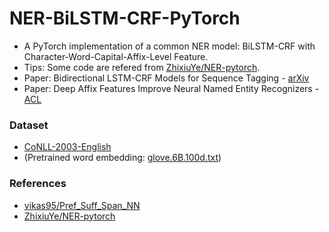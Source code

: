 # NER-BiLSTM-CRF-PyTorch

+ A PyTorch implementation of a common NER model: BiLSTM-CRF with Character-Word-Capital-Affix-Level Feature.
+ Tips: Some code are refered from [ZhixiuYe/NER-pytorch](https://github.com/ZhixiuYe/NER-pytorch).
+ Paper: Bidirectional LSTM-CRF Models for Sequence Tagging - [arXiv](https://arxiv.org/abs/1508.01991)
+ Paper: Deep Affix Features Improve Neural Named Entity Recognizers - [ACL](https://aclanthology.org/S18-2021/)

### Dataset

+ [CoNLL-2003-English](https://www.clips.uantwerpen.be/conll2003/ner/)
+ (Pretrained word embedding: [glove.6B.100d.txt](http://nlp.stanford.edu/data/glove.6B.zip))

### References

+ [vikas95/Pref_Suff_Span_NN](https://github.com/vikas95/Pref_Suff_Span_NN)
+ [ZhixiuYe/NER-pytorch](https://github.com/ZhixiuYe/NER-pytorch)
